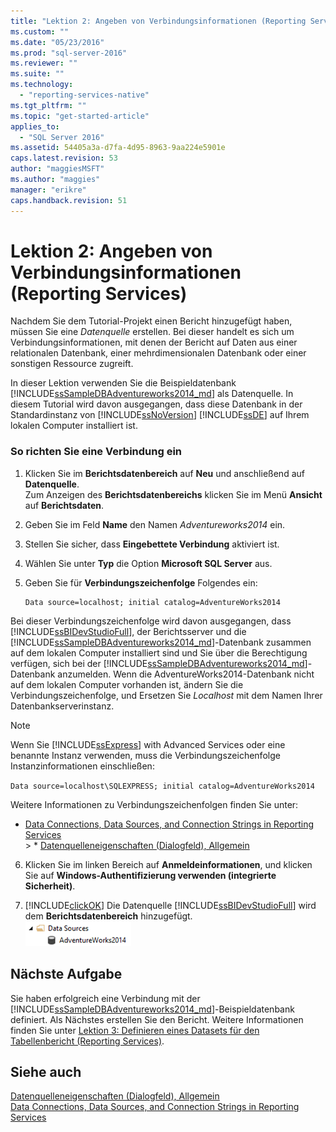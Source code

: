```yaml
---
title: "Lektion 2: Angeben von Verbindungsinformationen (Reporting Services) | Microsoft Docs"
ms.custom: ""
ms.date: "05/23/2016"
ms.prod: "sql-server-2016"
ms.reviewer: ""
ms.suite: ""
ms.technology: 
  - "reporting-services-native"
ms.tgt_pltfrm: ""
ms.topic: "get-started-article"
applies_to: 
  - "SQL Server 2016"
ms.assetid: 54405a3a-d7fa-4d95-8963-9aa224e5901e
caps.latest.revision: 53
author: "maggiesMSFT"
ms.author: "maggies"
manager: "erikre"
caps.handback.revision: 51
---
```

# Lektion 2: Angeben von Verbindungsinformationen (Reporting Services)
Nachdem Sie dem Tutorial-Projekt einen Bericht hinzugefügt haben, müssen Sie eine *Datenquelle* erstellen. Bei dieser handelt es sich um Verbindungsinformationen, mit denen der Bericht auf Daten aus einer relationalen Datenbank, einer mehrdimensionalen Datenbank oder einer sonstigen Ressource zugreift.  
  
In dieser Lektion verwenden Sie die Beispieldatenbank [!INCLUDE[ssSampleDBAdventureworks2014_md](../includes/sssampledbadventureworks2014-md.md)] als Datenquelle. In diesem Tutorial wird davon ausgegangen, dass diese Datenbank in der Standardinstanz von [!INCLUDE[ssNoVersion](../includes/ssnoversion-md.md)] [!INCLUDE[ssDE](../includes/ssde-md.md)] auf Ihrem lokalen Computer installiert ist.  
  
### So richten Sie eine Verbindung ein  
  
1.  Klicken Sie im **Berichtsdatenbereich** auf **Neu** und anschließend auf **Datenquelle**.  
Zum Anzeigen des **Berichtsdatenbereichs** klicken Sie im Menü **Ansicht** auf **Berichtsdaten**.  
  
   2.  Geben Sie im Feld **Name** den Namen *Adventureworks2014* ein.  
  
3.  Stellen Sie sicher, dass **Eingebettete Verbindung** aktiviert ist.  
  
4.  Wählen Sie unter **Typ** die Option **Microsoft SQL Server** aus.  
  
5.  Geben Sie für **Verbindungszeichenfolge** Folgendes ein:  
  
    ```  
    Data source=localhost; initial catalog=AdventureWorks2014  
    ```  
  
Bei dieser Verbindungszeichenfolge wird davon ausgegangen, dass [!INCLUDE[ssBIDevStudioFull](../includes/ssbidevstudiofull-md.md)], der Berichtsserver und die [!INCLUDE[ssSampleDBAdventureworks2014_md](../includes/sssampledbadventureworks2014-md.md)]-Datenbank zusammen auf dem lokalen Computer installiert sind und Sie über die Berechtigung verfügen, sich bei der [!INCLUDE[ssSampleDBAdventureworks2014_md](../includes/sssampledbadventureworks2014-md.md)]-Datenbank anzumelden. Wenn die AdventureWorks2014-Datenbank nicht auf dem lokalen Computer vorhanden ist, ändern Sie die Verbindungszeichenfolge, und Ersetzen Sie *Localhost* mit dem Namen Ihrer Datenbankserverinstanz.
   
  
 > [!NOTE]  
 > Wenn Sie [!INCLUDE[ssExpress](../includes/ssexpress-md.md)] with Advanced Services oder eine benannte Instanz verwenden, muss die Verbindungszeichenfolge Instanzinformationen einschließen:  
 >   
 > `Data source=localhost\SQLEXPRESS; initial catalog=AdventureWorks2014`  
 >   
 > Weitere Informationen zu Verbindungszeichenfolgen finden Sie unter:  
 > *  [Data Connections, Data Sources, and Connection Strings in Reporting Services](../reporting-services/report-data/data-connections-data-sources-and-connection-strings-report-builder-and-ssrs.md)  
    > * [Datenquelleneigenschaften (Dialogfeld), Allgemein](../Topic/Data%20Source%20Properties%20Dialog%20Box,%20General.md)  
        
  
6.  Klicken Sie im linken Bereich auf **Anmeldeinformationen**, und klicken Sie auf **Windows-Authentifizierung verwenden (integrierte Sicherheit)**.  
  
7.  [!INCLUDE[clickOK](../includes/clickok-md.md)] Die Datenquelle [!INCLUDE[ssBIDevStudioFull](../includes/ssbidevstudiofull-md.md)] wird dem **Berichtsdatenbereich** hinzugefügt.  
![ssrs_adventureworks_datasource](../reporting-services/media/ssrs-adventureworks-datasource.png)  
## Nächste Aufgabe  
Sie haben erfolgreich eine Verbindung mit der [!INCLUDE[ssSampleDBAdventureworks2014_md](../includes/sssampledbadventureworks2014-md.md)]-Beispieldatenbank definiert. Als Nächstes erstellen Sie den Bericht. Weitere Informationen finden Sie unter [Lektion 3: Definieren eines Datasets für den Tabellenbericht &#40;Reporting Services&#41;](../reporting-services/lesson-3-defining-a-dataset-for-the-table-report-reporting-services.md).  
  
## Siehe auch  
[Datenquelleneigenschaften (Dialogfeld), Allgemein](../Topic/Data%20Source%20Properties%20Dialog%20Box,%20General.md)  
[Data Connections, Data Sources, and Connection Strings in Reporting Services](../reporting-services/report-data/data-connections-data-sources-and-connection-strings-report-builder-and-ssrs.md)  
  
  
  

